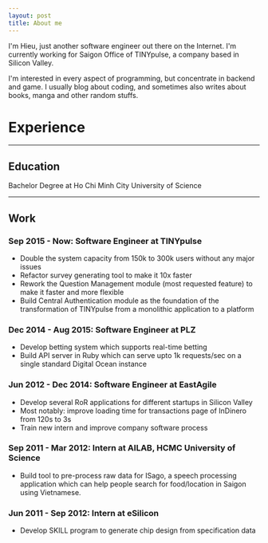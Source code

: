 ```yaml
---
layout: post
title: About me
---
```


I'm Hieu, just another software engineer out there on the Internet. I'm
currently working for Saigon Office of TINYpulse, a company based in Silicon Valley.

I'm interested in every aspect of programming, but concentrate in backend and game.
I usually blog about coding, and sometimes also writes about books, manga and other
random stuffs.

# Experience

------------------

## Education

Bachelor Degree at Ho Chi Minh City University of Science

------------------

## Work

### Sep 2015 - Now: Software Engineer at TINYpulse

- Double the system capacity from 150k to 300k users without any major issues
- Refactor survey generating tool to make it 10x faster
- Rework the Question Management module (most requested feature) to make it
faster and more flexible
- Build Central Authentication module as the foundation of the transformation of
TINYpulse from a monolithic application to a platform

### Dec 2014 - Aug 2015: Software Engineer at PLZ

- Develop betting system which supports real-time betting
- Build API server in Ruby which can serve upto 1k requests/sec on a single
standard Digital Ocean instance

### Jun 2012 - Dec 2014: Software Engineer at EastAgile

- Develop several RoR applications for different startups in Silicon Valley
- Most notably: improve loading time for transactions page of InDinero from 120s
to 3s
- Train new intern and improve company software process

### Sep 2011 - Mar 2012: Intern at AILAB, HCMC University of Science

- Build tool to pre-process raw data for ISago, a speech processing application which can help
people search for food/location in Saigon using Vietnamese.

### Jun 2011 - Sep 2012: Intern at eSilicon

- Develop SKILL program to generate chip design from specification data

